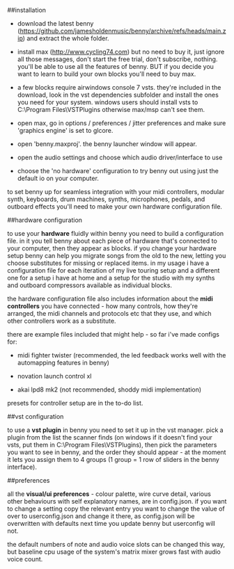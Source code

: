 
##installation

- download the latest benny (https://github.com/jamesholdenmusic/benny/archive/refs/heads/main.zip) and extract the whole folder. 

- install max (http://www.cycling74.com) but no need to buy it, just ignore all those messages, don't start the free trial, don't subscribe, nothing. you'll be able to use all the features of benny. BUT if you decide you want to learn to build your own blocks you'll need to buy max.

- a few blocks require airwindows console 7 vsts. they're included in the download, look in the vst dependencies subfolder and install the ones you need for your system. windows users should install vsts to C:\Program Files\VSTPlugins otherwise max/msp can't see them.

- open max, go in options / preferences / jitter preferences and make sure 'graphics engine' is set to glcore.

- open 'benny.maxproj'. the benny launcher window will appear.

- open the audio settings and choose which audio driver/interface to use

- choose the 'no hardware' configuration to try benny out using just the default io on your computer. 

to set benny up for seamless integration with your midi controllers, modular synth, keyboards, drum machines, synths, microphones, pedals, and outboard effects you'll need to make your own hardware configuration file.


##hardware configuration

to use your **hardware** fluidly within benny you need to build a configuration file. in it you tell benny about each piece of hardware that's connected to your computer, then they appear as blocks. if you change your hardware setup benny can help you migrate songs from the old to the new, letting you choose substitutes for missing or replaced items. in my usage i have a configuration file for each iteration of my live touring setup and a different one for a setup i have at home and a setup for the studio with my synths and outboard compressors available as individual blocks.

the hardware configuration file also includes information about the **midi controllers** you have connected - how many controls, how they're arranged, the midi channels and protocols etc that they use, and which other controllers work as a substitute.

there are example files included that might help - so far i've made configs for:

- midi fighter twister (recommended, the led feedback works well with the automapping features in benny)

- novation launch control xl

- akai lpd8 mk2 (not recommended, shoddy midi implementation)

presets for controller setup are in the to-do list.


##vst configuration

to use a **vst plugin** in benny you need to set it up in the vst manager. pick a plugin from the list the scanner finds (on windows if it doesn't find your vsts, put them in C:\Program Files\VSTPlugins), then pick the parameters you want to see in benny, and the order they should appear - at the moment it lets you assign them to 4 groups (1 group = 1 row of sliders in the benny interface).

##preferences

all the **visual/ui preferences** - colour palette, wire curve detail, various other behaviours with self explanatory names, are in config.json. if you want to change a setting copy the relevant entry you want to change the value of over to userconfig.json and change it there, as config.json will be overwritten with defaults next time you update benny but userconfig will not.

the default numbers of note and audio voice slots can be changed this way, but baseline cpu usage of the system's matrix mixer grows fast with audio voice count.
